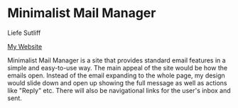 # Minimalist Mail Manager
Liefe Sutliff

[My Website](https://minimalist-mail-manager.onrender.com)

Minimalist Mail Manager is a site that provides standard email features in a simple and easy-to-use way. The main appeal of the site would be how the emails open. Instead of the email expanding to the whole page, my design would slide down and open up showing the full message as well as actions like "Reply" etc. There will also be navigational links for the user's inbox and sent.

